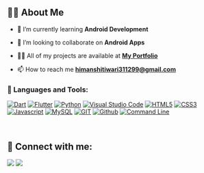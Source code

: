 ## 🙋‍♂️ About Me

- 🌱 I’m currently learning **Android Development**

- 👯 I’m looking to collaborate on **Android Apps**

- 👨‍💻 All of my projects are available at **[My Portfolio](https://himanshitiwari.wixsite.com/folio)**

- 📫 How to reach me **himanshitiwari311299@gmail.com**


<!---
himanshi311299/himanshi311299 is a ✨ special ✨ repository because its `README.md` (this file) appears on your GitHub profile.
You can click the Preview link to take a look at your changes.
--->


### 🚀 Languages and Tools:

[![Dart](https://img.icons8.com/color/50/000000/dart.png)](#)
[![Flutter](https://img.icons8.com/color/48/000000/flutter.png)](#)
[![Python](https://img.icons8.com/color/48/000000/python--v1.png)](#)
[![Visual Studio Code](https://img.icons8.com/fluent/50/000000/visual-studio-code-2019.png)](#)
[![HTML5](https://img.icons8.com/color/48/000000/html-5.png)](#)
[![CSS3](https://img.icons8.com/color/48/000000/css3.png)](#)
[![Javascript](https://img.icons8.com/color/50/000000/javascript--v2.png)](#)
[![MySQL](https://img.icons8.com/fluent/50/000000/mysql-logo.png)](#)
[![GIT](https://img.icons8.com/color/50/000000/git.png)](#)
[![Github](https://img.icons8.com/color/50/000000/github--v1.png)](#)
[![Command Line](https://img.icons8.com/color/50/000000/run-command.png)](#)
 
<br />

## 📱 Connect with me:
<p align="left">

<a href = "https://www.linkedin.com/in/himanshi-tiwari-240383194" target="_blank"><img src="https://img.icons8.com/fluent/48/000000/linkedin.png"/></a>
<a href = "https://instagram.com/himanshi3112_"><img src="https://img.icons8.com/fluent/48/000000/instagram-new.png"/></a>

</p>

<br /> 
<br /> 
